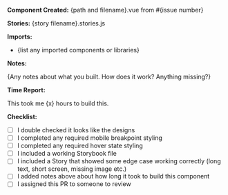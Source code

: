 **Component Created:** {path and filename}.vue from #{issue number}

**Stories:** {story filename}.stories.js

**Imports:**

-   {list any imported components or libraries}

**Notes:**

{Any notes about what you built. How does it work? Anything missing?}

**Time Report:**

This took me {x} hours to build this.

**Checklist:**

-   [ ] I double checked it looks like the designs
-   [ ] I completed any required mobile breakpoint styling
-   [ ] I completed any required hover state styling
-   [ ] I included a working Storybook file
-   [ ] I included a Story that showed some edge case working correctly (long text, short screen, missing image etc.)
-   [ ] I added notes above about how long it took to build this component
-   [ ] I assigned this PR to someone to review
